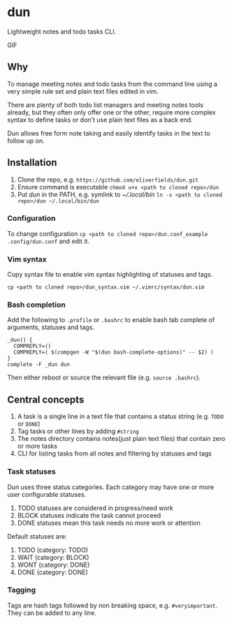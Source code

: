 # dun

Lightweight notes and todo tasks CLI.

GIF


## Why

To manage meeting notes and todo tasks from the command line using a very simple rule set and plain text files edited in vim.

There are plenty of both todo list managers and meeting notes tools already, but they often only offer one or the other, require more complex syntax to define tasks or don't use plain text files as a back end.

Dun allows free form note taking and easily identify tasks in the text to follow up on.


## Installation

1. Clone the repo, e.g. `https://github.com/oliverfields/dun.git`
2. Ensure command is executable `chmod u+x <path to cloned repo>/dun`
3. Put *dun* in the PATH, e.g. symlink to *~/.local/bin* `ln -s <path to cloned repo>/dun ~/.local/bin/dun`


### Configuration

To change configuration `cp <path to cloned repo>/dun.conf_example .config/dun.conf` and edit it.


### Vim syntax

Copy syntax file to enable vim syntax highlighting of statuses and tags.

```
cp <path to cloned repo>/dun_syntax.vim ~/.vimrc/syntax/dun.vim
```


### Bash completion

Add the following to `.profile` or `.bashrc` to enable bash tab complete of arguments, statuses and tags.

```
_dun() {
  COMPREPLY=()
  COMPREPLY=( $(compgen -W "$(dun bash-complete-options)" -- $2) )
}
complete -F _dun dun
```

Then either reboot or source the relevant file (e.g. `source .bashrc`).


## Central concepts

1. A task is a single line in a text file that contains a status string (e.g. `TODO` or `DONE`)
2. Tag tasks or other lines by adding `#string`
3. The notes directory contains notes(just plain text files) that contain zero or more tasks
4. CLI for listing tasks from all notes and filtering by statuses and tags


### Task statuses

Dun uses three status categories. Each category may have one or more user configurable statuses.

1. TODO statuses are considered in progress/need work
2. BLOCK statuses indicate the task cannot proceed
3. DONE statuses mean this task needs no more work or attention

Default statuses are:

1. TODO (category: TODO)
1. WAIT (category: BLOCK)
1. WONT (category: DONE)
1. DONE (category: DONE)


### Tagging

Tags are hash tags followed by non breaking space, e.g. `#veryimportant`. They can be added to any line.

